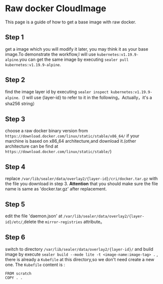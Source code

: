 # Raw docker CloudImage
This page is a guide of how to get a base image with raw docker.
## Step 1
get a image which you will modify it later, you may think it as your base image.To demonstrate the workflow,I will use `kubernetes:v1.19.9-alpine`.you can get the same image by executing `sealer pull kubernetes:v1.19.9-alpine`.
## Step 2
find the image layer id by executing `sealer inspect kubernetes:v1.19.9-alpine`.（I will use {layer-id} to refer to it in the following，Actually，it's a sha256 string）
## Step 3
choose a raw docker binary version from `https://download.docker.com/linux/static/stable/x86_64/` if your marchine is based on x86_64 architecture,and download it.(other architecture can be find at `https://download.docker.com/linux/static/stable/`)
## Step 4
replace `/var/lib/sealer/data/overlay2/{layer-id}/cri/docker.tar.gz` with the file you download in step 3. **Attention** that you should make sure the file name is  same as 'docker.tar.gz' after replacement.
## Step 5
edit the file 'daemon.json' at `/var/lib/sealer/data/overlay2/{layer-id}/etc/`,delete the `mirror-registries` attribute。
## Step 6
switch to directory `/var/lib/sealer/data/overlay2/{layer-id}/` and build image   by execute `sealer build --mode lite -t <image-name:image-tag> .` , there is already a `Kubefile` at this directory,so we don't need create a new one. The `Kubefile` content is :

```shell script
FROM scratch
COPY . .
```

